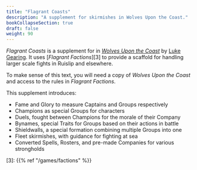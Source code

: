 ```yaml
---
title: "Flagrant Coasts"
description: "A supplement for skirmishes in Wolves Upon the Coast."
bookCollapseSection: true
draft: false
weight: 90
---
```


_Flagrant Coasts_ is a supplement for in [_Wolves Upon the Coast_][1] by [Luke Gearing][2]. It uses
[_Flagrant Factions_][3] to provide a scaffold for handling larger scale fights in Ruislip and
elsewhere.

To make sense of this text, you will need a copy of _Wolves Upon the Coast_ and access to the rules
in _Flagrant Factions_.

This supplement introduces:

- Fame and Glory to measure Captains and Groups respectively
- Champions as special Groups for characters
- Duels, fought between Champions for the morale of their Company
- Bynames, special Traits for Groups based on their actions in battle
- Shieldwalls, a special formation combining multiple Groups into one
- Fleet skirmishes, with guidance for fighting at sea
- Converted Spells, Rosters, and pre-made Companies for various strongholds

<!-- Reference Links -->

[1]: https://lukegearing.itch.io/wolves-upon-the-coast-grand-campaign
[2]: https://lukegearing.blot.im/
[3]: {{% ref "/games/factions" %}}
